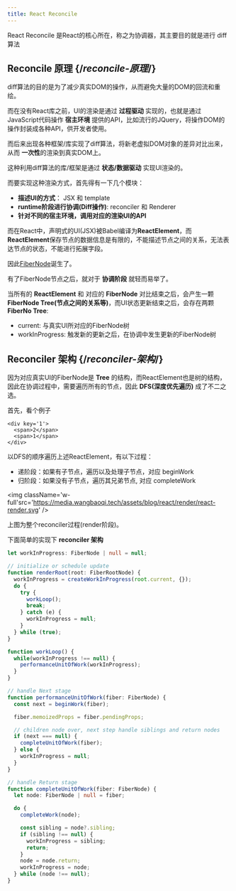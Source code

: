 ```yaml
---
title: React Reconcile
---
```


<Intro>

React Reconcile 是React的核心所在，称之为协调器，其主要目的就是进行 diff 算法

</Intro>

## Reconcile 原理 {/*reconcile-原理*/}

diff算法的目的是为了减少真实DOM的操作，从而避免大量的DOM的回流和重绘。


而在没有React库之前，UI的渲染是通过 **过程驱动** 实现的，也就是通过JavaScript代码操作 **宿主环境** 提供的API，比如流行的JQuery，将操作DOM的操作封装成各种API，供开发者使用。

而后来出现各种框架/库实现了diff算法，将新老虚拟DOM对象的差异对比出来，从而 **一次性**的渲染到真实DOM上。

这种利用diff算法的库/框架是通过 **状态/数据驱动** 实现UI渲染的。

而要实现这种渲染方式，首先得有一下几个模块：

- **描述UI的方式**： JSX 和 template
- **runtime阶段进行协调(Diff操作)**: reconciler 和 Renderer
- **针对不同的宿主环境，调用对应的渲染UI的API**

而在React中，声明式的UI(JSX)被Babel编译为**ReactElement**，而**ReactElement**保存节点的数据信息是有限的，不能描述节点之间的关系，无法表达节点的状态，不能进行拓展字段。


因此[FiberNode](/react/core/fiber#fiber的结构)诞生了。

有了FiberNode节点之后，就对于 **协调阶段** 就轻而易举了。


<IllustrationBlock sequential>
  <Illustration caption="ReactElement" alt="最新的ReactElement的状态" />
  <Illustration caption="FiberNode" alt="保存了旧状态FiberNode，也就是当前页面展示的状态" />
  <Illustration caption="New FiberNode with flags" alt="带着各种副作用的flags，包括新增、删除、更新标记" />
</IllustrationBlock>

当所有的 **ReactElement** 和 对应的 **FiberNode** 对比结束之后，会产生一颗 **FiberNode Tree(节点之间的关系等)**，而UI状态更新结束之后，会存在两颗 **FiberNo Tree**:

- current: 与真实UI所对应的FiberNode树
- workInProgress: 触发新的更新之后，在协调中发生更新的FiberNode树

## Reconciler 架构 {/*reconciler-架构*/}

因为对应真实UI的FiberNode是 **Tree** 的结构，而ReactElement也是树的结构，因此在协调过程中，需要遍历所有的节点，因此 **DFS(深度优先遍历)** 成了不二之选。

首先，看个例子

```tsx
<div key='1'>
  <span>2</span>
  <span>1</span>
</div>
```

以DFS的顺序遍历上述ReactElement，有以下过程：

- 递阶段：如果有子节点，遍历以及处理子节点，对应 beginWork
- 归阶段：如果没有子节点，遍历其兄弟节点, 对应 completeWork

<img className='w-full'src='https://media.wangbaoqi.tech/assets/blog/react/render/react-render.svg' />

上图为整个reconciler过程(render阶段)。

下面简单的实现下 **reconciler 架构**

```ts
let workInProgress: FiberNode | null = null;

// initialize or schedule update
function renderRoot(root: FiberRootNode) {
  workInProgress = createWorkInProgress(root.current, {});
  do {
    try {
      workLoop();
      break;
    } catch (e) {
      workInProgress = null;
    }
  } while (true);
}

function workLoop() {
  while(workInProgress !== null) {
    performanceUnitOfWork(workInProgress);
  }
}

// handle Next stage
function performanceUnitOfWork(fiber: FiberNode) {
  const next = beginWork(fiber);

  fiber.memoizedProps = fiber.pendingProps;

  // children node over, next step handle siblings and return nodes
  if (next === null) {
    completeUnitOfWork(fiber);
  } else {
    workInProgress = null;
  }
}

// handle Return stage
function completeUnitOfWork(fiber: FiberNode) {
  let node: FiberNode | null = fiber;

  do {
    completeWork(node);

    const sibling = node?.sibling;
    if (sibling !== null) {
      workInProgress = sibling;
      return;
    }
    node = node.return;
    workInProgress = node;
  } while (node !== null);
}
```









